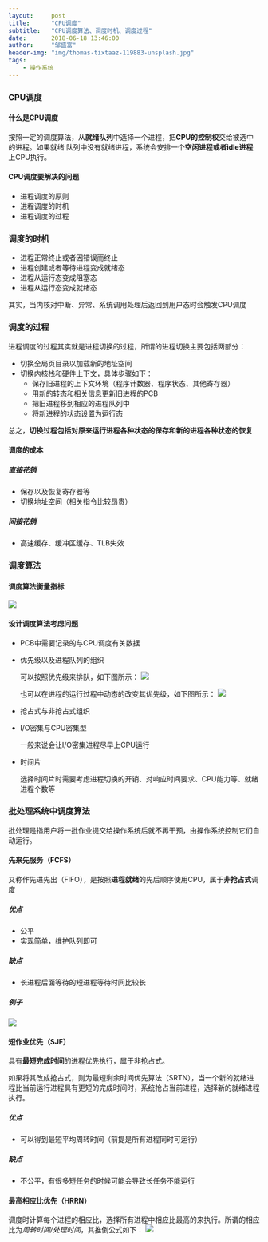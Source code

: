```yaml
---
layout:     post
title:      "CPU调度"
subtitle:   "CPU调度算法、调度时机、调度过程"
date:       2018-06-18 13:46:00
author:     "邹盛富"
header-img: "img/thomas-tixtaaz-119883-unsplash.jpg"
tags:
    - 操作系统
---
```


### CPU调度
#### 什么是CPU调度

按照一定的调度算法，从**就绪队列**中选择一个进程，把**CPU的控制权**交给被选中的进程。如果就绪
队列中没有就绪进程，系统会安排一个**空闲进程或者idle进程**上CPU执行。

#### CPU调度要解决的问题

- 进程调度的原则
- 进程调度的时机
- 进程调度的过程

### 调度的时机

- 进程正常终止或者因错误而终止
- 进程创建或者等待进程变成就绪态
- 进程从运行态变成阻塞态
- 进程从运行态变成就绪态

其实，当内核对中断、异常、系统调用处理后返回到用户态时会触发CPU调度

### 调度的过程

进程调度的过程其实就是进程切换的过程，所谓的进程切换主要包括两部分：
- 切换全局页目录以加载新的地址空间
- 切换内核栈和硬件上下文，具体步骤如下：
    - 保存旧进程的上下文环境（程序计数器、程序状态、其他寄存器）
    - 用新的转态和相关信息更新旧进程的PCB
    - 把旧进程移到相应的进程队列中
    - 将新进程的状态设置为运行态

总之，**切换过程包括对原来运行进程各种状态的保存和新的进程各种状态的恢复**

#### 调度的成本

##### 直接花销
- 保存以及恢复寄存器等
- 切换地址空间（相关指令比较昂贵）

##### 间接花销
- 高速缓存、缓冲区缓存、TLB失效

### 调度算法

#### 调度算法衡量指标
![](http://res.cloudinary.com/bytedance14/image/upload/v1529303476/%E5%B1%8F%E5%B9%95%E5%BF%AB%E7%85%A7_2018-06-18_%E4%B8%8B%E5%8D%882.29.56.png)

#### 设计调度算法考虑问题
- PCB中需要记录的与CPU调度有关数据
- 优先级以及进程队列的组织

    可以按照优先级来排队，如下图所示：
    ![](http://res.cloudinary.com/bytedance14/image/upload/v1529310918/%E5%B1%8F%E5%B9%95%E5%BF%AB%E7%85%A7_2018-06-18_%E4%B8%8B%E5%8D%884.33.59.png)

    也可以在进程的运行过程中动态的改变其优先级，如下图所示：
    ![](http://res.cloudinary.com/bytedance14/image/upload/v1529310927/%E5%B1%8F%E5%B9%95%E5%BF%AB%E7%85%A7_2018-06-18_%E4%B8%8B%E5%8D%884.34.21.png)
- 抢占式与非抢占式组织
- I/O密集与CPU密集型

    一般来说会让I/O密集进程尽早上CPU运行

- 时间片

    选择时间片时需要考虑进程切换的开销、对响应时间要求、CPU能力等、就绪进程个数等

### 批处理系统中调度算法

批处理是指用户将一批作业提交给操作系统后就不再干预，由操作系统控制它们自动运行。

#### 先来先服务（FCFS）

又称作先进先出（FIFO），是按照**进程就绪**的先后顺序使用CPU，属于**非抢占式**调度

##### 优点
- 公平
- 实现简单，维护队列即可

##### 缺点
- 长进程后面等待的短进程等待时间比较长

##### 例子
![](http://res.cloudinary.com/bytedance14/image/upload/v1529311835/%E5%B1%8F%E5%B9%95%E5%BF%AB%E7%85%A7_2018-06-18_%E4%B8%8B%E5%8D%884.49.35.png)

#### 短作业优先（SJF）

具有**最短完成时间**的进程优先执行，属于非抢占式。

如果将其改成抢占式，则为最短剩余时间优先算法（SRTN），当一个新的就绪进程比当前运行进程具有更短的完成时间时，系统抢占当前进程，选择新的就绪进程执行。

##### 优点
- 可以得到最短平均周转时间（前提是所有进程同时可运行）

##### 缺点
- 不公平，有很多短任务的时候可能会导致长任务不能运行

#### 最高相应比优先（HRRN）

调度时计算每个进程的相应比，选择所有进程中相应比最高的来执行。所谓的相应比为*周转时间/处理时间*，其推倒公式如下：
![](http://res.cloudinary.com/bytedance14/image/upload/v1529313001/%E5%B1%8F%E5%B9%95%E5%BF%AB%E7%85%A7_2018-06-18_%E4%B8%8B%E5%8D%885.07.47.png)
